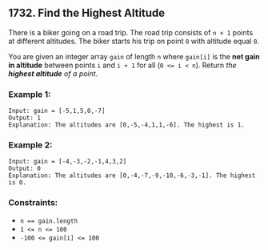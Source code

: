 ## 1732. Find the Highest Altitude

There is a biker going on a road trip. The road trip consists of ```n + 1``` points at different altitudes. The biker starts his trip on point ```0``` with altitude equal ```0```.

You are given an integer array ```gain``` of length ```n``` where ```gain[i]``` is the **net gain in altitude** between points ```i```​​​​​​ and ```i + 1``` for all (```0 <= i < n```). Return *the **highest altitude** of a point*.

### Example 1:
```
Input: gain = [-5,1,5,0,-7]
Output: 1
Explanation: The altitudes are [0,-5,-4,1,1,-6]. The highest is 1.
```
### Example 2:
```
Input: gain = [-4,-3,-2,-1,4,3,2]
Output: 0
Explanation: The altitudes are [0,-4,-7,-9,-10,-6,-3,-1]. The highest is 0.
```

### Constraints:

* ```n == gain.length```
* ```1 <= n <= 100```
* ```-100 <= gain[i] <= 100```